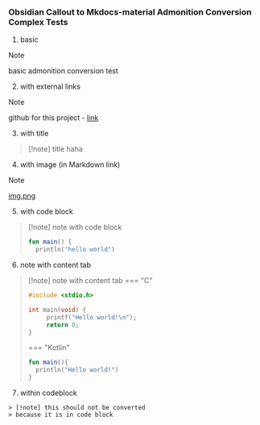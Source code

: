 ### Obsidian Callout to Mkdocs-material Admonition Conversion Complex Tests

1. basic

> [!note]
> basic admonition conversion test

2. with external links

> [!note]
> github for this project - [link](https://github.com/ndy2/mkdocs-obsidian-support-plugin)

3. with title 

> [!note] title
> haha

4. with image (in Markdown link)

> [!note]
> [img.png](../../images/img.png)

5. with code block

> [!note] note with code block
> ```kotlin
> fun main() {
> 	println("hello world")
> ```

6. note with content tab

>[!note] note with content tab
> === "C"
> 
> ``` c
> #include <stdio.h>
> 
> int main(void) {
>      printf("Hello world!\n");
>      return 0;
> }
> ```
> 
> === "Kotlin"
> 
> ```kotlin
> fun main(){
> 	println("Hello world!")
> }
> ```

7. within codeblock

```
> [!note] this should not be converted
> because it is in code block
```